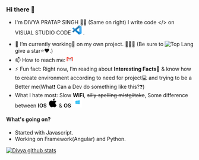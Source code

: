 ### Hi there 👋

<!-- <p align="center">
<img src="../../blob/master/src/avatars.png" alt="Avatar"/>
</p> -->

- I'm DIVYA PRATAP SINGH 🧒🏻 (Same on right) I write code </> on VISUAL STUDIO CODE <img src="src/vs code.png" width="25"> .
<img src="https://github-readme-stats.vercel.app/api/top-langs/?username=Ranadiv&theme=radical" alt="Top Lang" align="right"/>

 - 🔭 I’m currently working💼 on my own project. 📝🌳🌲 (Be sure to give a star⭐️❤️.)
 - 📫 How to reach me: [![Mail 📩📧](src/gmail.png)](mailto:divyapratap589@gmail.com)
 - ⚡️ Fun fact: Right now, I’m reading about **Interesting Facts**📒 & know how to create environment according to need for project💻 and trying to be a Better me(What❗️ Can a Dev do something like this?❓)
 - What I hate most: Slow **WiFi**,  ~~silly spelling mistgiitake~~, Some difference between **IOS** <img src="src/IOS.png" width="25">  & **OS** <img src="src/OS.png" width="25"> 

#### What's going on?
 - Started with  Javascript.
 - Working on Framework(Angular) and Python.


[![Divya github stats](https://github-readme-stats.vercel.app/api?username=Ranadiv&count_private=true&show_icons=true&theme=radical)](https://github.com/anuraghazra/github-readme-stats)
<!-- #### Do you have any blog?
Yup we got you covered i am too much excited.
There is a too long story how this came to life. The story will be in about section. Wanna visit, just click on this👇👇.
<p align="center">
  <a href="https://blog.darkraspberry.me"><img src="../../blob/master/src/blog.png" alt="blog" /><a>
</p> -->
